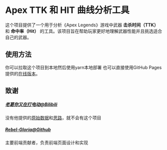 # Apex TTK 和 HIT 曲线分析工具

这个项目提供了一个用于分析《Apex Legends》游戏中武器 **击杀时间（TTK）** 和 **命中率（Hit）** 的工具。该项目旨在帮助玩家更好地理解武器性能并且挑选适合自己的武器。

## 使用方法
你可以拉取这个项目到本地然后使用yarn本地部署
也可以直接使用GitHub Pages提供的[在线版本](https://oldcucumber.github.io/Apex_TTK-HIT_Curve/)。

## 致谢
##### [老葛你又在打电动@Bilibili](https://space.bilibili.com/25435445)
没有他提供的[原始数据](www.bilibili.com/video/BV1kMVRzkEst)和[思路](www.bilibili.com/video/BV1MHLPzUE1D)，就不会有这个项目


##### [Rebel-Gloria@Github](https://github.com/Rebel-Gloria)
主要前端贡献者，负责前端页面设计和实现